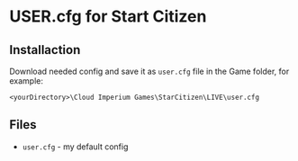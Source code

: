 # USER.cfg for Start Citizen

## Installaction

Download needed config and save it as `user.cfg` file in the Game folder, for example:
```
<yourDirectory>\Cloud Imperium Games\StarCitizen\LIVE\user.cfg
```

## Files

* `user.cfg` - my default config